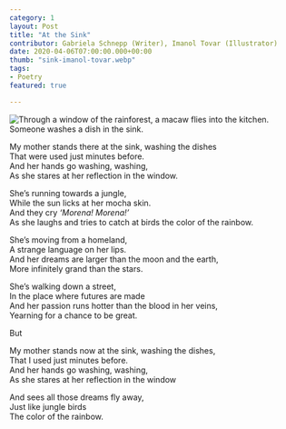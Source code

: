 ```yaml
---
category: 1
layout: Post
title: "At the Sink"
contributor: Gabriela Schnepp (Writer), Imanol Tovar (Illustrator)
date: 2020-04-06T07:00:00.000+00:00
thumb: "sink-imanol-tovar.webp"
tags: 
- Poetry
featured: true

---
```

<img src="{{ site.baseurl }}/uploads/1/sink-imanol-tovar.jpg" 
    alt="Through a window of the rainforest, a macaw flies into the kitchen. Someone washes a dish in the sink."
    class="w650">

My mother stands there at the sink, washing the dishes<br>That were used just minutes before.<br>And her hands go washing, washing,<br>As she stares at her reflection in the window.

She’s running towards a jungle,<br>While the sun licks at her mocha skin.<br>And they cry _‘Morena! Morena!’_<br>As she laughs and tries to catch at birds the color of the rainbow.

She’s moving from a homeland,<br>A strange language on her lips.<br>And her dreams are larger than the moon and the earth,<br>More infinitely grand than the stars.

She’s walking down a street,<br>In the place where futures are made<br>And her passion runs hotter than the blood in her veins,<br>Yearning for a chance to be great.

But

My mother stands now at the sink, washing the dishes,<br>That I used just minutes before.<br>And her hands go washing, washing,<br>As she stares at her reflection in the window

And sees all those dreams fly away,<br>Just like jungle birds<br>The color of the rainbow.